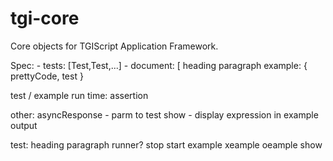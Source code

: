tgi-core
========

Core objects for TGIScript Application Framework.



Spec:
    - tests: [Test,Test,...]
    - document: [
        heading
        paragraph
        example: { prettyCode, test }

test / example run time:
    assertion


other:
    asyncResponse - parm to test
    show - display expression in example output







test:
    heading
    paragraph
    runner?
    stop
    start
    example xeample oeample
    show

